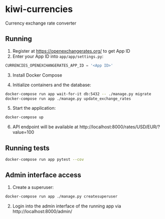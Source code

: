 # kiwi-currencies
Currency exchange rate converter

## Running

1. Register at https://openexchangerates.org/ to get App ID
2. Enter your App ID into `app/app/settings.py`:
```python
CURRENCIES_OPENEXCHANGERATES_APP_ID = '<App ID>'
```
3. Install Docker Compose

4. Initialize containers and the database:
```bash
docker-compose run app wait-for-it db:5432 -- ./manage.py migrate
docker-compose run app ./manage.py update_exchange_rates
```
5. Start the application:
```bash
docker-compose up
```

6. API endpoint will be available at http://localhost:8000/rates/USD/EUR/?value=100

## Running tests

```bash
docker-compose run app pytest --cov
```

## Admin interface access

1. Create a superuser:
```bash
docker-compose run app ./manage.py createsuperuser
```

2. Login into the admin interface of the running app via http://localhost:8000/admin/
